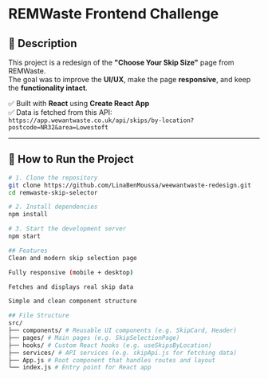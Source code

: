 # REMWaste Frontend Challenge

## 📝 Description

This project is a redesign of the **"Choose Your Skip Size"** page from REMWaste.  
The goal was to improve the **UI/UX**, make the page **responsive**, and keep the **functionality intact**.

✅ Built with **React** using **Create React App**  
✅ Data is fetched from this API:  
`https://app.wewantwaste.co.uk/api/skips/by-location?postcode=NR32&area=Lowestoft`

---

## 🚀 How to Run the Project

```bash
# 1. Clone the repository
git clone https://github.com/LinaBenMoussa/weewantwaste-redesign.git
cd remwaste-skip-selector

# 2. Install dependencies
npm install

# 3. Start the development server
npm start

## Features
Clean and modern skip selection page

Fully responsive (mobile + desktop)

Fetches and displays real skip data

Simple and clean component structure

## File Structure
src/
├── components/ # Reusable UI components (e.g. SkipCard, Header)
├── pages/ # Main pages (e.g. SkipSelectionPage)
├── hooks/ # Custom React hooks (e.g. useSkipsByLocation)
├── services/ # API services (e.g. skipApi.js for fetching data)
├── App.js # Root component that handles routes and layout
└── index.js # Entry point for React app
